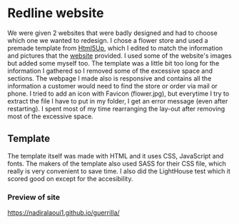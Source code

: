 # Redline website
We were given 2 websites that were badly designed and had to choose which one we wanted to
redesign. I chose a flower store and used a premade template from [Html5Up](https://html5up.net), 
which I edited to match the information and pictures that the [website](http://www.fiori.be)
provided. I used some of the website's images but added some myself too. The template was a
little bit too long for the information I gathered so I removed some of the excessive space and
sections. The webpage I made also is responsive and contains all the information a customer would
need to find the store or order via mail or phone. I tried to add an icon with Favicon (flower.jpg), but
everytime I try to extract the file I have to put in my folder, I get an error message (even after restarting). I spent most of my time rearranging the lay-out after removing most of the excessive space.

## Template
The template itself was made with HTML and it uses CSS, JavaScript and fonts. The makers of the template
also used SASS for their CSS file, which really is very convenient to save time. I also did the
LightHouse test which it scored good on except for the accesibility.

### Preview of site
https://nadiralaoui1.github.io/guerrilla/
